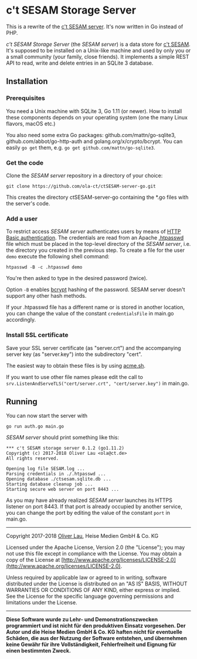# c't SESAM Storage Server

This is a rewrite of the [c't SESAM server](https://github.com/ola-ct/ctSESAM-server). It's now written in Go instead of PHP.

_c't SESAM Storage Server_ (the _SESAM server_) is a data store for [c't SESAM](https://github.com/ola-ct/Qt-SESAM). It's supposed to be installed on a Unix-like machine and used by only you or a small community (your family, close friends). It implements a simple REST API to read, write and delete entries in an SQLite 3 database.

## Installation

### Prerequisites

You need a Unix machine with SQLite 3, Go 1.11 (or newer). How to install these components depends on your operating system (one the many Linux flavors, macOS etc.)

You also need some extra Go packages: github.com/mattn/go-sqlite3, github.com/abbot/go-http-auth and golang.org/x/crypto/bcrypt. You can easily `go get` them, e.g. `go get github.com/mattn/go-sqlite3`.

### Get the code

Clone the _SESAM server_ repository in a directory of your choice:

```
git clone https://github.com/ola-ct/ctSESAM-server-go.git
```

This creates the directory ctSESAM-server-go containing the &ast;.go files with the server's code.

### Add a user

To restrict access _SESAM server_ authenticates users by means of [HTTP Basic authentication](https://en.wikipedia.org/wiki/Basic_access_authentication). The credentials are read from an Apache [.htpasswd](https://en.wikipedia.org/wiki/.htpasswd) file which must be placed in the top-level directory of the _SESAM server_, i.e. the directory you created in the previous step. To create a file for the user `demo` execute the following shell command:

```
htpasswd -B -c .htpasswd demo
```

You're then asked to type in the desired password (twice).

Option `-B` enables [bcrypt](https://en.wikipedia.org/wiki/Bcrypt) hashing of the password. SESAM server doesn't support any other hash methods.

If your .htpasswd file has a different name or is stored in another location, you can change the value of the constant `credentialsFile` in main.go accordingly.

### Install SSL certificate

Save your SSL server certificate (as "server.crt") and the accompanying server key (as "server.key") into the subdirectory "cert".

The easiest way to obtain these files is by using [acme.sh](https://github.com/Neilpang/acme.sh).

If you want to use other file names please edit the call to `srv.ListenAndServeTLS("cert/server.crt", "cert/server.key")` in main.go.

## Running

You can now start the server with

```
go run auth.go main.go
```

_SESAM server_ should print something like this:

```
*** c't SESAM storage server 0.1.2 (go1.11.2)
Copyright (c) 2017-2018 Oliver Lau <ola@ct.de>
All rights reserved.

Opening log file SESAM.log ...
Parsing credentials in ./.htpasswd ...
Opening database ./ctsesam.sqlite.db ...
Starting database cleanup job ...
Starting secure web server on port 8443 ...
```

As you may have already realized _SESAM server_ launches its HTTPS listener on port 8443. If that port is already occupied by another service, you can change the port by editing the value of the constant `port` in main.go.

---

Copyright 2017-2018 [Oliver Lau](mailto:ola@ct.de), Heise Medien GmbH & Co. KG

Licensed under the Apache License, Version 2.0 (the "License"); you may not use this file except in compliance with the License. You may obtain a copy of the License at [http://www.apache.org/licenses/LICENSE-2.0](http://www.apache.org/licenses/LICENSE-2.0).

Unless required by applicable law or agreed to in writing, software distributed under the License is distributed on an "AS IS" BASIS, WITHOUT WARRANTIES OR CONDITIONS OF ANY KIND, either express or implied. See the License for the specific language governing permissions and limitations under the License.

---

__Diese Software wurde zu Lehr- und Demonstrationszwecken programmiert und ist nicht für den produktiven Einsatz vorgesehen. Der Autor und die Heise Medien GmbH & Co. KG haften nicht für eventuelle Schäden, die aus der Nutzung der Software entstehen, und übernehmen keine Gewähr für ihre Vollständigkeit, Fehlerfreiheit und Eignung für einen bestimmten Zweck.__
